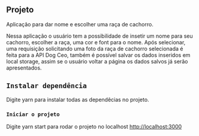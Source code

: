 ## Projeto

Aplicação para dar nome e escolher uma raça de cachorro.

Nessa aplicação o usuário tem a possibilidade de insetir um nome para seu cachorro, escolher a raça, uma cor e font para o nome. Após selecionar, uma requisição solicitando uma foto da raça de cachorro selecionada é feita para a API Dog Ceo, também é possível salvar os dados inseridos em local storage, assim se o usuário voltar a página os dados salvos já serão apresentados.

## `Instalar dependência`

Digite yarn para instalar todas as dependêcias no projeto.

### `Iniciar o projeto`

Digite yarn start para rodar o projeto no localhost [http://localhost:3000](http://localhost:3000)
